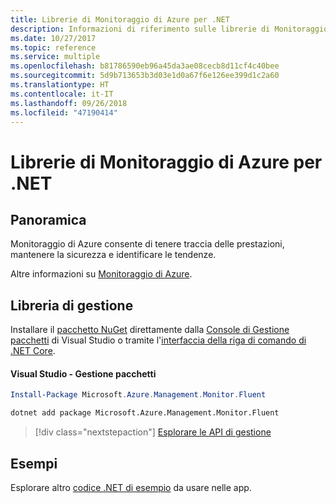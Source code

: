 ```yaml
---
title: Librerie di Monitoraggio di Azure per .NET
description: Informazioni di riferimento sulle librerie di Monitoraggio di Azure per .NET
ms.date: 10/27/2017
ms.topic: reference
ms.service: multiple
ms.openlocfilehash: b81786590eb96a45da3ae08cecb8d11cf4c40bee
ms.sourcegitcommit: 5d9b713653b3d03e1d0a67f6e126ee399d1c2a60
ms.translationtype: HT
ms.contentlocale: it-IT
ms.lasthandoff: 09/26/2018
ms.locfileid: "47190414"
---
```

# <a name="azure-monitor-libraries-for-net"></a>Librerie di Monitoraggio di Azure per .NET

## <a name="overview"></a>Panoramica

Monitoraggio di Azure consente di tenere traccia delle prestazioni, mantenere la sicurezza e identificare le tendenze.

Altre informazioni su [Monitoraggio di Azure](/azure/monitoring-and-diagnostics/).   

## <a name="management-library"></a>Libreria di gestione

Installare il [pacchetto NuGet](https://www.nuget.org/packages/Microsoft.Azure.Management.Monitor.Fluent) direttamente dalla [Console di Gestione pacchetti][PackageManager] di Visual Studio o tramite l'[interfaccia della riga di comando di .NET Core][DotNetCLI].

#### <a name="visual-studio-package-manager"></a>Visual Studio - Gestione pacchetti

```powershell
Install-Package Microsoft.Azure.Management.Monitor.Fluent
```

```bash
dotnet add package Microsoft.Azure.Management.Monitor.Fluent
```

> [!div class="nextstepaction"]
> [Esplorare le API di gestione](/dotnet/api/overview/azure/monitor/management)

## <a name="samples"></a>Esempi

Esplorare altro [codice .NET di esempio](https://azure.microsoft.com/resources/samples/?platform=dotnet) da usare nelle app.

[PackageManager]: https://docs.microsoft.com/nuget/tools/package-manager-console
[DotNetCLI]: https://docs.microsoft.com/dotnet/core/tools/dotnet-add-package